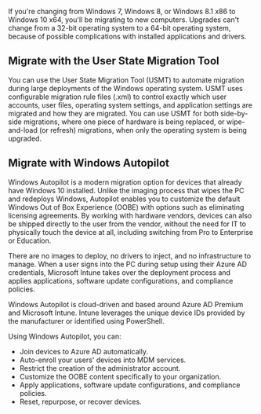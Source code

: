 If you're changing from Windows 7, Windows 8, or Windows 8.1 x86 to Windows 10 x64, you'll be migrating to new computers. Upgrades can't change from a 32-bit operating system to a 64-bit operating system, because of possible complications with installed applications and drivers.

## Migrate with the User State Migration Tool

You can use the User State Migration Tool (USMT) to automate migration during large deployments of the Windows operating system. USMT uses configurable migration rule files (.xml) to control exactly which user accounts, user files, operating system settings, and application settings are migrated and how they are migrated. You can use USMT for both side-by-side migrations, where one piece of hardware is being replaced, or wipe-and-load (or refresh) migrations, when only the operating system is being upgraded.

## Migrate with Windows Autopilot

Windows Autopilot is a modern migration option for devices that already have Windows 10 installed. Unlike the imaging process that wipes the PC and redeploys Windows, Autopilot enables you to customize the default Windows Out of Box Experience (OOBE) with options such as eliminating licensing agreements. By working with hardware vendors, devices can also be shipped directly to the user from the vendor, without the need for IT to physically touch the device at all, including switching from Pro to Enterprise or Education.

There are no images to deploy, no drivers to inject, and no infrastructure to manage. When a user signs into the PC during setup using their Azure AD credentials, Microsoft Intune takes over the deployment process and applies applications, software update configurations, and compliance policies.

Windows Autopilot is cloud-driven and based around Azure AD Premium and Microsoft Intune. Intune leverages the unique device IDs provided by the manufacturer or identified using PowerShell.

Using Windows Autopilot, you can:

- Join devices to Azure AD automatically.
- Auto-enroll your users' devices into MDM services.
- Restrict the creation of the administrator account.
- Customize the OOBE content specifically to your organization.
- Apply applications, software update configurations, and compliance policies.
- Reset, repurpose, or recover devices.
